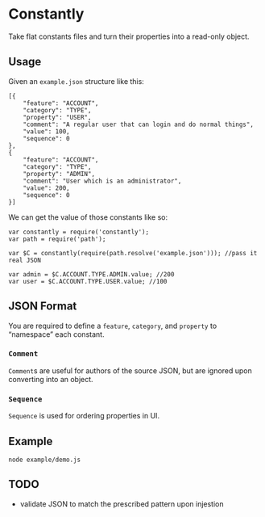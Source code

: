 # Constantly

Take flat constants files and turn their properties into a read-only object.

## Usage

Given an `example.json` structure like this:

    [{
        "feature": "ACCOUNT",
        "category": "TYPE",
        "property": "USER",
        "comment": "A regular user that can login and do normal things",
        "value": 100,
        "sequence": 0
    },
    {
        "feature": "ACCOUNT",
        "category": "TYPE",
        "property": "ADMIN",
        "comment": "User which is an administrator",
        "value": 200,
        "sequence": 0
    }]

We can get the value of those constants like so:

    var constantly = require('constantly');
    var path = require('path');
    
    var $C = constantly(require(path.resolve('example.json'))); //pass it real JSON

    var admin = $C.ACCOUNT.TYPE.ADMIN.value; //200
    var user = $C.ACCOUNT.TYPE.USER.value; //100



## JSON Format

You are required to define a `feature`, `category`, and `property` to “namespace” each constant.

### `Comment`
`Comment`s are useful for authors of the source JSON, but are ignored upon converting into an object.

### `Sequence`
`Sequence` is used for ordering properties in UI.

## Example

    node example/demo.js

## TODO

- validate JSON to match the prescribed pattern upon injestion
